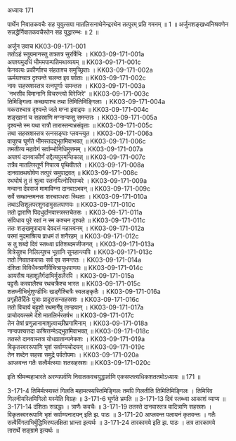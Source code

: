 अध्यायः 171

पार्थेन निवातकवचैः सह युयुत्सया मातलिसनाथेनेन्द्ररथेन तत्पुरम् प्रति गमनम् ॥ 1 ॥ अर्जुनशङ्खध्वनिश्रवणेन सन्नद्धैर्निवातकवचैस्तेन सह युद्धारम्भः ॥ 2 ॥

अर्जुन उवाच 	KK03-09-171-001  
ततोऽहं स्तूयमानस्तु तत्रतत्र सुरर्षिभिः ।	KK03-09-171-001a  
अपश्यमुदधिं भीममपाम्पतिमथाव्ययम् ॥	KK03-09-171-001c  
फेनवत्यः प्रकीर्णाश्च संहताश्च समुच्छ्रिताः ।	KK03-09-171-002a  
ऊर्मयश्चात्र दृश्यन्ते चलन्त इव पर्वताः ॥	KK03-09-171-002c  
नावः सहस्रशस्तत्र रत्नपूर्णाः समन्ततः ।	KK03-09-171-003a  
`नभसीव विमानानि विचरन्त्यो विरेजिरे' ॥	KK03-09-171-003c  
तिमिङ्गिलाः कच्छपाश्च तथा तिमितिमिङ्गिलाः ।	KK03-09-171-004a  
मकराश्चात्र दृश्यन्ते जले मग्ना इवाद्रयः ॥	KK03-09-171-004c  
शङ्खानां च सहस्राणि मग्नान्यप्सु समन्ततः ।	KK03-09-171-005a  
दृश्यन्ते स्म यथा रात्रौ तारास्तन्वभ्रसंवृताः ॥	KK03-09-171-005c  
तथा सहस्रशस्तत्र रत्नसङ्घाः प्लवन्त्युत ।	KK03-09-171-006a  
वायुश्च घूर्णते भीमस्तदद्भुतमिवाभवत् ॥	KK03-09-171-006c  
तमतीत्य महावेगं सर्वाम्भोनिधिमुत्तमम् ।	KK03-09-171-007a  
अपश्यं दानवाकीर्णं तद्दैत्यपुरमन्तिकात् ॥	KK03-09-171-007c  
तत्रैव मातलिस्तूर्णं निपात्य पृथिवीतले ।	KK03-09-171-008a  
दानवान्रथघोषेण तत्पुरं समुपाद्रवत् ॥	KK03-09-171-008c  
रथघोषं तु तं श्रुत्वा स्तनयित्नोरिवाम्बरे ।	KK03-09-171-009a  
मन्वाना देवराजं मामाविग्ना दानवाऽभवन् ॥	KK03-09-171-009c  
सर्वे सम्भ्रान्तमनसः शरचापधराः स्थिताः ।	KK03-09-171-010a  
तथाऽसिशूलपरशुगदामुसलपाणयः ॥	KK03-09-171-010c  
ततो द्वाराणि पिदधुर्दानवास्त्रस्तचेतसः ।	KK03-09-171-011a  
संविधाय पुरे रक्षां न स्म कश्चन दृश्यते ॥	KK03-09-171-011c  
ततः शङ्खमुपादाय देवदत्तं महास्वनम् ।	KK03-09-171-012a  
परमां मुदमाश्रित्य प्राधमं तं शनैरहम् ॥	KK03-09-171-012c  
स तु शब्दो दिवं स्तब्ध्वा प्रतिशब्दमजीजनत् ।	KK03-09-171-013a  
वित्रेसुश्च निलिल्युश्च भूतानि सुमहान्त्यपि ॥	KK03-09-171-013c  
ततो निवातकवचाः सर्व एव समन्ततः ।	KK03-09-171-014a  
दंशिता विविधैस्त्राणैर्विचित्रायुधपाणयः ॥	KK03-09-171-014c  
आयसैश्र महाशूलैर्गदाभिर्मुसलैरपि ।	KK03-09-171-015a  
पट्टसैः करवालैश्च रथचक्रैश्च भारत ॥	KK03-09-171-015c  
शतघ्नीभिर्भुशुण्डीभिः खड्गैश्चित्रैः स्वलङ्कृतैः ।	KK03-09-171-016a  
प्रगृहीतैर्दितेः पुत्राः प्रादुरासन्सहस्रशः ॥	KK03-09-171-016c  
ततो विचार्य बहुशो रथमार्गेषु तान्हयान् ।	KK03-09-171-017a  
प्राचोदयत्समे देशे मातलिर्भरतर्षभ ॥	KK03-09-171-017c  
तेन तेषां प्रणुन्नानामाशुत्वाच्छीघ्रगामिनाम् ।	KK03-09-171-018a  
नान्वपश्यत्तदा कश्रित्तन्मेऽद्भुतमिवाभवत् ॥	KK03-09-171-018c  
ततस्ते दानवास्तत्र योधव्रातान्यनेकशः ।	KK03-09-171-019a  
विकृतस्वररूपाणि भृशं सर्वाण्यचोदयन् ॥	KK03-09-171-019c  
तेन शब्देन सहसा समुद्रे पर्वतोपमाः ।	KK03-09-171-020a  
आप्लवन्त गतैः सत्वैर्मत्स्याः शतसहस्रशः ॥	KK03-09-171-020c  

इति श्रीमन्महाभारते अरण्यपर्वणि निवातकवचयुद्धपर्वणि एकसप्तत्यधिकशततमोऽध्यायः ॥ 171 ॥

3-171-4 तिमिर्मत्स्यस्तं गिलति महामत्स्यस्तिमिङ्गिलः तमपि गिलतीति तिमितिमिङ्गिलः । तिमिरिव गिलनीयस्तिमिगिलो यस्येति विग्रहः ॥ 3-171-6 घूर्णते भ्रमति ॥ 3-171-13 दिवं स्तब्ध्वा आकाशं व्याप्य ॥ 3-171-14 दंशिताः सन्नद्धाः । त्राणैः कवचैः ॥ 3-171-19 ततस्ते दानवास्तत्र वादित्राणि सहस्रशः । विकृतस्वररूपाणि भृशं सर्वाण्यनादयन् इति झ. पाठः ॥ 3-171-20 आप्लवन्त पलायनं कृतवन्तः । गतैः सत्वैर्विगताभिर्बुद्धिभिरुपलक्षिता भ्रान्ता इत्यर्थः ॥ 3-171-24 तारकामये इति झ. पाठः । तत्र तारकामये तारार्थे सङ्ग्रामे इत्यर्थः ॥
